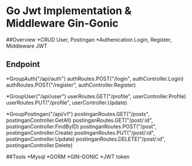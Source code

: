 # Go Jwt Implementation & Middleware Gin-Gonic

##Overview
*CRUD User, 
Postingan
*Authenication Login, 
Register, 
Middleware JWT

## Endpoint
*GroupAuth("/api/auth")
  authRoutes.POST("/login", authController.Login)
  authRoutes.POST("/register", authController.Register)
  
*GroupUser("/api/user")
  userRoutes.GET("/profile", userController.Profile)
  userRoutes.PUT("/profile", userController.Update)
	
*GroupPostingan("/api/v1")
  postinganRoutes.GET("/posts", postinganController.GetAll)
  postinganRoutes.GET("/post/:id", postinganController.FindByID)
  postinganRoutes.POST("/post", postinganController.Create)
  postinganRoutes.PUT("/post/:id", postinganController.Update)
  postinganRoutes.DELETE("/post/:id", postinganController.Delete)

##Tools
*Mysql
*GORM
*GIN-GONIC
*JWT token

